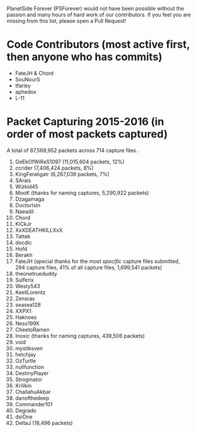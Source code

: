 PlanetSide Forever (PSForever) would not have been possible without the passion and many hours of hard work of our contributors.
If you feel you are missing from this list, please open a Pull Request!

Code Contributors (most active first, then anyone who has commits)
===================
* FateJH & Chord
* SouNourS
* tfarley
* aphedox
* L-11

Packet Capturing 2015-2016 (in order of most packets captured)
=================
A total of 87,569,952 packets across 714 capture files.

1. GeEkOfWiReS1097 (11,015,604 packets, 12%)
1. ccrider (7,406,424 packets, 8%)
1. KingFeraligatr (6,267,039 packets, 7%)
1. SArais
1. Wizkid45
1. MooK (thanks for naming captures, 5,290,922 packets)
1. Dzagamaga
1. DoctorIsIn
1. Naeadil
1. Chord
1. KiCkJr
1. XxXDEATHKILLXxX
1. Tattek
1. docdic
1. Hofd
1. Berakh
1. FateJH (special thanks for the *most specific* capture files submitted, 294 capture files, 41% of all capture files, 1,699,541 packets)
1. theonetrueduddy
1. Sulferix
1. Westy543
1. KeellLorentz
1. Zensras
1. seasea128
1. XXPX1
1. Haknoes
1. Ness199X
1. CheetoRamen
1. Inoxic (thanks for naming captures, 439,506 packets)
1. void
1. mystiksven
1. hetchjay
1. OzTurtle
1. nullfunction
1. DestinyPlayer
1. Stroginator
1. Krilikin
1. ChallahuAkbar
1. danofthedeep
1. Commander101
1. Degrado
1. dsiOne
1. DeltaJ (18,496 packets)
